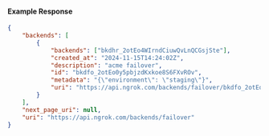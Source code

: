 <!-- Code generated for API Clients. DO NOT EDIT. -->

#### Example Response

```json
{
	"backends": [
		{
			"backends": ["bkdhr_2otEo4WIrndCiuwQvLnQCGsjSte"],
			"created_at": "2024-11-15T14:24:02Z",
			"description": "acme failover",
			"id": "bkdfo_2otEo0y5pbjzdKxkoe8S6FXvROv",
			"metadata": "{\"environment\": \"staging\"}",
			"uri": "https://api.ngrok.com/backends/failover/bkdfo_2otEo0y5pbjzdKxkoe8S6FXvROv"
		}
	],
	"next_page_uri": null,
	"uri": "https://api.ngrok.com/backends/failover"
}
```
